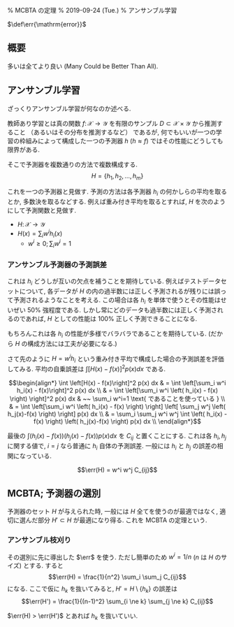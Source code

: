 % MCBTA の定理
% 2019-09-24 (Tue.)
% アンサンブル学習

$\def\err{\mathrm{error}}$

## 概要

多いは全てより良い (Many Could be Better Than All).

## アンサンブル学習

ざっくりアンサンブル学習が何なのか述べる.

教師あり学習とは真の関数
$f \colon \mathcal X \to \mathcal Y$
を有限のサンプル $D \subset \mathcal X \times \mathcal Y$ から推測すること
（あるいはその分布を推測するなど）
であるが,
何でもいいが一つの学習の枠組みによって構成した一つの予測器 $h$ ($h \approx f$) ではその性能にどうしても限界がある.

そこで予測器を複数通りの方法で複数構成する.
$$H = \{ h_1, h_2, \ldots, h_m \}$$

これを一つの予測器と見做す.
予測の方法は各予測器 $h_i$ の何かしらの平均を取るとか, 多数決を取るなどする.
例えば重み付き平均を取るとすれば,
$H$ を次のようにして予測関数と見做す.

- $H \colon \mathcal X \to \mathcal Y$
- $H(x) = \sum_i w^i h_i(x)$
    - $w^i \geq 0; \sum_i w^i = 1$

### アンサンブル予測器の予測誤差

これは $h_i$ どうしが互いの欠点を補うことを期待している.
例えばテストデータセットについて,
各データが $H$ の内の過半数には正しく予測されるが残りには誤って予測されるようなことを考える.
この場合は各 $h_i$ を単体で使うとその性能はせいぜい 50% 強程度である.
しかし常にどのデータも過半数には正しく予測されるのであれば, $H$ としての性能は 100% 正しく予測できることになる.

もちろんこれは各 $h_i$ の性能が多様でバラバラであることを期待している.
(だから $H$ の構成方法には工夫が必要になる.)

さて先のように $H = w^i h_i$ という重み付き平均で構成した場合の予測誤差を評価してみる.
平均の自乗誤差は
$\int \left[H(x) - f(x)\right]^2 p(x) dx$
である.

$$\begin{align*}
\int \left[H(x) - f(x)\right]^2 p(x) dx
& = \int \left[\sum_i w^i h_i(x) - f(x)\right]^2 p(x) dx \\
& = \int \left[\sum_i w^i \left( h_i(x) - f(x) \right) \right]^2 p(x) dx & ~~ \sum_i w^i=1 \text{ であることを使っている } \\
& = \int \left[\sum_i w^i \left( h_i(x) - f(x) \right) \right] \left[ \sum_j w^j \left( h_j(x)-f(x) \right) \right] p(x) dx \\
& = \sum_i \sum_j w^i w^j \int \left( h_i(x) - f(x) \right) \left( h_j(x)-f(x) \right) p(x) dx \\
\end{align*}$$

最後の
$\int \left( h_i(x) - f(x) \right) \left( h_j(x)-f(x) \right) p(x) dx$
を
$C_{ij}$
と置くことにする.
これは各 $h_i, h_j$ に関する値で, $i=j$ なら普通に $h_i$ 自体の予測誤差.
一般には $h_i$ と $h_j$ の誤差の相関になっている.

$$\err(H) = w^i w^j C_{ij}$$

## MCBTA; 予測器の選別

予測器のセット $H$ が与えられた時,
一般には $H$ 全てを使うのが最適ではなく,
適切に選んだ部分 $H' \subset H$ が最適になり得る.
これを MCBTA の定理という.

### アンサンブル枝刈り

その選別に先に導出した $\err$ を使う.
ただし簡単のため $w^i = 1/n$ ($n$ は $H$ のサイズ) とする.
すると
$$\err(H) = \frac{1}{n^2} \sum_i \sum_j C_{ij}$$
になる.
ここで仮に $h_k$ を抜いてみると, $H' = H \setminus \{ h_k \}$ の誤差は
$$\err(H') = \frac{1}{(n-1)^2} \sum_{i \ne k} \sum_{j \ne k} C_{ij}$$

$\err(H) > \err(H')$ とあれば $h_k$ を抜いていい.

